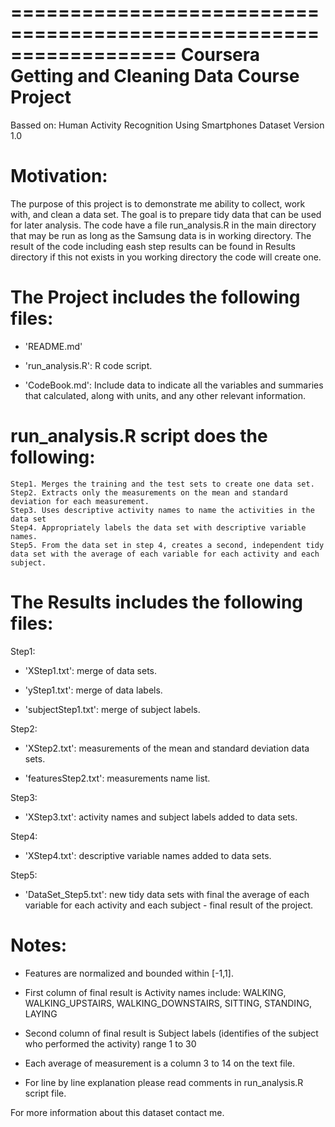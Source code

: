 ==================================================================
Coursera Getting and Cleaning Data Course Project
==================================================================
Bassed on:
Human Activity Recognition Using Smartphones Dataset
Version 1.0

Motivation:
==================================================================

The purpose of this project is to demonstrate me ability to collect, work with, and clean a data set. The goal is to prepare tidy data that can be used for later analysis. The code have a file run_analysis.R in the main directory that may be run as long as the Samsung data is in working directory. The result of the code including eash step results can be found in Results directory if this not exists in you working directory the code will create one.


The Project includes the following files:
==================================================================

- 'README.md'

- 'run_analysis.R': R code script.

- 'CodeBook.md': Include data to indicate all the variables and summaries that calculated, along with units, and any other relevant information.


run_analysis.R script does the following: 
==================================================================

    Step1. Merges the training and the test sets to create one data set.
    Step2. Extracts only the measurements on the mean and standard deviation for each measurement. 
    Step3. Uses descriptive activity names to name the activities in the data set
    Step4. Appropriately labels the data set with descriptive variable names. 
    Step5. From the data set in step 4, creates a second, independent tidy data set with the average of each variable for each activity and each subject.



The Results includes the following files:
==================================================================

Step1:

- 'XStep1.txt': merge of data sets.

- 'yStep1.txt': merge of data labels.

- 'subjectStep1.txt': merge of subject labels.


Step2:

- 'XStep2.txt': measurements of the mean and standard deviation data sets.

- 'featuresStep2.txt': measurements name list.


Step3:

- 'XStep3.txt': activity names and subject labels added to data sets.


Step4:

- 'XStep4.txt': descriptive variable names added to data sets.


Step5:

- 'DataSet_Step5.txt': new tidy data sets with final the average of each variable for each activity and each subject - final result of the project.

Notes: 
==================================================================
- Features are normalized and bounded within [-1,1].
- First column of final result is Activity names include: WALKING, WALKING_UPSTAIRS, WALKING_DOWNSTAIRS, SITTING, STANDING, LAYING
- Second column of final result is Subject labels (identifies of the subject who performed the activity) range 1 to 30
- Each average of measurement is a column 3 to 14 on the text file.

- For line by line explanation please read comments in run_analysis.R script file.

For more information about this dataset contact me.
